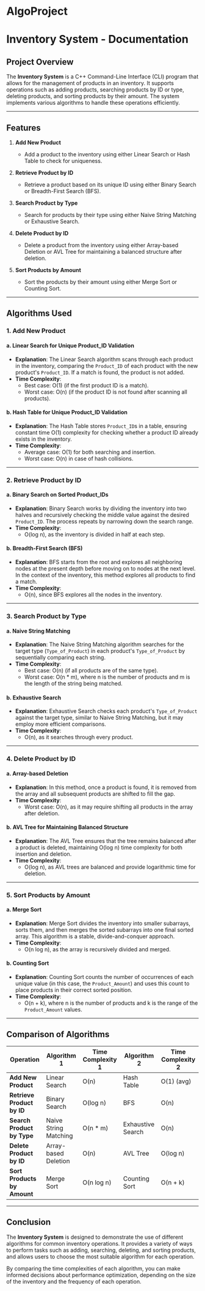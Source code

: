 # AlgoProject

# Inventory System - Documentation

## Project Overview

The **Inventory System** is a C++ Command-Line Interface (CLI) program that allows for the management of products in an inventory. It supports operations such as adding products, searching products by ID or type, deleting products, and sorting products by their amount. The system implements various algorithms to handle these operations efficiently.

---

## Features

1. **Add New Product**
   - Add a product to the inventory using either Linear Search or Hash Table to check for uniqueness.
   
2. **Retrieve Product by ID**
   - Retrieve a product based on its unique ID using either Binary Search or Breadth-First Search (BFS).
   
3. **Search Product by Type**
   - Search for products by their type using either Naive String Matching or Exhaustive Search.
   
4. **Delete Product by ID**
   - Delete a product from the inventory using either Array-based Deletion or AVL Tree for maintaining a balanced structure after deletion.
   
5. **Sort Products by Amount**
   - Sort the products by their amount using either Merge Sort or Counting Sort.

---

## Algorithms Used

### 1. **Add New Product**

#### a. **Linear Search for Unique Product_ID Validation**
   - **Explanation**: The Linear Search algorithm scans through each product in the inventory, comparing the `Product_ID` of each product with the new product's `Product_ID`. If a match is found, the product is not added.
   - **Time Complexity**: 
     - Best case: O(1) (if the first product ID is a match).
     - Worst case: O(n) (if the product ID is not found after scanning all products).
   
#### b. **Hash Table for Unique Product_ID Validation**
   - **Explanation**: The Hash Table stores `Product_ID`s in a table, ensuring constant time O(1) complexity for checking whether a product ID already exists in the inventory.
   - **Time Complexity**: 
     - Average case: O(1) for both searching and insertion.
     - Worst case: O(n) in case of hash collisions.
   
---

### 2. **Retrieve Product by ID**

#### a. **Binary Search on Sorted Product_IDs**
   - **Explanation**: Binary Search works by dividing the inventory into two halves and recursively checking the middle value against the desired `Product_ID`. The process repeats by narrowing down the search range.
   - **Time Complexity**: 
     - O(log n), as the inventory is divided in half at each step.
   
#### b. **Breadth-First Search (BFS)**
   - **Explanation**: BFS starts from the root and explores all neighboring nodes at the present depth before moving on to nodes at the next level. In the context of the inventory, this method explores all products to find a match.
   - **Time Complexity**: 
     - O(n), since BFS explores all the nodes in the inventory.
   
---

### 3. **Search Product by Type**

#### a. **Naive String Matching**
   - **Explanation**: The Naive String Matching algorithm searches for the target type (`Type_of_Product`) in each product's `Type_of_Product` by sequentially comparing each string.
   - **Time Complexity**: 
     - Best case: O(n) (if all products are of the same type).
     - Worst case: O(n * m), where n is the number of products and m is the length of the string being matched.
   
#### b. **Exhaustive Search**
   - **Explanation**: Exhaustive Search checks each product's `Type_of_Product` against the target type, similar to Naive String Matching, but it may employ more efficient comparisons.
   - **Time Complexity**: 
     - O(n), as it searches through every product.

---

### 4. **Delete Product by ID**

#### a. **Array-based Deletion**
   - **Explanation**: In this method, once a product is found, it is removed from the array and all subsequent products are shifted to fill the gap.
   - **Time Complexity**: 
     - Worst case: O(n), as it may require shifting all products in the array after deletion.
   
#### b. **AVL Tree for Maintaining Balanced Structure**
   - **Explanation**: The AVL Tree ensures that the tree remains balanced after a product is deleted, maintaining O(log n) time complexity for both insertion and deletion.
   - **Time Complexity**: 
     - O(log n), as AVL trees are balanced and provide logarithmic time for deletion.
   
---

### 5. **Sort Products by Amount**

#### a. **Merge Sort**
   - **Explanation**: Merge Sort divides the inventory into smaller subarrays, sorts them, and then merges the sorted subarrays into one final sorted array. This algorithm is a stable, divide-and-conquer approach.
   - **Time Complexity**: 
     - O(n log n), as the array is recursively divided and merged.
   
#### b. **Counting Sort**
   - **Explanation**: Counting Sort counts the number of occurrences of each unique value (in this case, the `Product_Amount`) and uses this count to place products in their correct sorted position.
   - **Time Complexity**: 
     - O(n + k), where n is the number of products and k is the range of the `Product_Amount` values.
   
---

## Comparison of Algorithms

| Operation                          | Algorithm 1                 | Time Complexity 1 | Algorithm 2                | Time Complexity 2 |
|-------------------------------------|-----------------------------|-------------------|----------------------------|-------------------|
| **Add New Product**                 | Linear Search               | O(n)              | Hash Table                 | O(1) (avg)        |
| **Retrieve Product by ID**          | Binary Search               | O(log n)          | BFS                        | O(n)              |
| **Search Product by Type**          | Naive String Matching       | O(n * m)          | Exhaustive Search          | O(n)              |
| **Delete Product by ID**            | Array-based Deletion        | O(n)              | AVL Tree                   | O(log n)          |
| **Sort Products by Amount**         | Merge Sort                  | O(n log n)        | Counting Sort              | O(n + k)          |

---

## Conclusion

The **Inventory System** is designed to demonstrate the use of different algorithms for common inventory operations. It provides a variety of ways to perform tasks such as adding, searching, deleting, and sorting products, and allows users to choose the most suitable algorithm for each operation.

By comparing the time complexities of each algorithm, you can make informed decisions about performance optimization, depending on the size of the inventory and the frequency of each operation.
